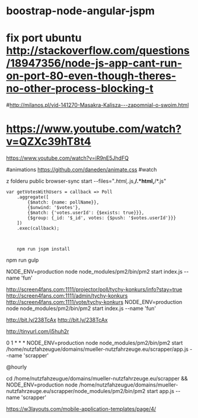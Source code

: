 # boostrap-node-angular-jspm 
# fix port ubuntu http://stackoverflow.com/questions/18947356/node-js-app-cant-run-on-port-80-even-though-theres-no-other-process-blocking-t

#http://milanos.pl/vid-141270-Masakra-Kalisza---zapomnial-o-swoim.html
# https://www.youtube.com/watch?v=QZXc39hT8t4
https://www.youtube.com/watch?v=iR9nE5JhdFQ

#animations 
https://github.com/daneden/animate.css
#watch

z folderu public
browser-sync start --files="*.html,*.js,**/.*html,**/*.js"


	var getVotesWithUsers = callback => Poll
		.aggregate([
			{$match: {name: pollName}},
			{$unwind: '$votes'},
			{$match: {'votes.userId': {$exists: true}}},
			{$group: {_id: '$_id', votes: {$push: '$votes.userId'}}}
		])
		.exec(callback);
		
		
		
		npm run jspm install
npm run gulp 

 NODE_ENV=production node node_modules/pm2/bin/pm2 start index.js --name 'fun' 
 
 
 http://screen4fans.com:1111/projector/poll/tychy-konkurs/info?stay=true
 http://screen4fans.com:1111/admin/tychy-konkurs
 http://screen4fans.com:1111/vote/tychy-konkurs
  NODE_ENV=production node node_modules/pm2/bin/pm2 start index.js --name 'fun' 
 
 
  http://bit.ly/238TcAx
  http://bit.ly/238TcAx
 
  http://tinyurl.com/j5huh2r
 
 
 
  0 1 * * *  NODE_ENV=production node node_modules/pm2/bin/pm2 start  /home/nutzfahzeugue/domains/mueller-nutzfahrzeuge.eu/scrapper/app.js --name 'scrapper'
 
 @hourly 
 
 
 cd /home/nutzfahzeugue/domains/mueller-nutzfahrzeuge.eu/scrapper && NODE_ENV=production node /home/nutzfahzeugue/domains/mueller-nutzfahrzeuge.eu/scrapper/node_modules/pm2/bin/pm2 start  app.js --name 'scrapper'
 
 
 <!-- build:js -->
 <script type='text/javascript' id="__bs_script__">//<![CDATA[
 document.write("<script async src='http://HOST:3000/browser-sync/browser-sync-client.2.10.1.js'><\/script>".replace("HOST", location.hostname));
 //]]></script>
 <script src="https://cdnjs.cloudflare.com/ajax/libs/lodash.js/3.10.1/lodash.min.js"></script>
 <script src="js/jspm_packages/system.js"></script>
 <script src="js/config.js"></script>
 <!-- endbuild -->
 
 
 https://w3layouts.com/mobile-application-templates/page/4/
